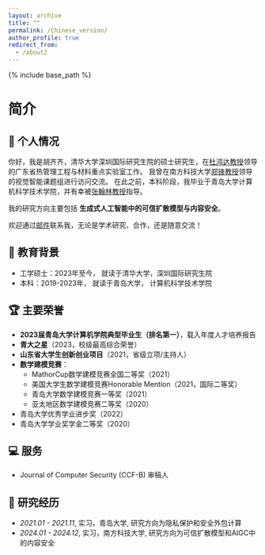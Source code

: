 ```yaml
---
layout: archive
title: ""
permalink: /Chinese_version/
author_profile: true
redirect_from:
  - /about2
---
```



{% include base_path %}

# 简介
## 🏫 个人情况
你好，我是胡齐齐，清华大学深圳国际研究生院的硕士研究生，在[杜鸿达教授](https://www.sigs.tsinghua.edu.cn/dhd/list.htm)领导的广东省热管理工程与材料重点实验室工作。
我曾在南方科技大学[郑锋教授](https://faculty.sustech.edu.cn/?tagid=fengzheng&iscss=1&snapid=1&orderby=date&go=2)领导的视觉智能课题组进行访问交流。
在此之前，本科阶段，我毕业于青岛大学计算机科学技术学院，并有幸被[张翰林教授](https://cst.qdu.edu.cn/info/1072/7423.htm)指导。

我的研究方向主要包括 **生成式人工智能中的可信扩散模型与内容安全**。

欢迎通过[邮件](mailto:chelseyhu111@gmail.com)联系我，无论是学术研究、合作，还是随意交流！


## 📖 教育背景
- 工学硕士：2023年至今， 就读于清华大学，深圳国际研究生院
- 本科：2019-2023年， 就读于青岛大学， 计算机科学技术学院


## 🏆 主要荣誉

- **2023届青岛大学计算机学院典型毕业生（排名第一）**，载入年度人才培养报告
- **青大之星**（2023，校级最高综合荣誉）  
- **山东省大学生创新创业项目**（2021，省级立项/主持人）  
- **数学建模竞赛**：  
  - MathorCup数学建模竞赛全国二等奖（2021）  
  - 美国大学生数学建模竞赛Honorable Mention（2021，国际二等奖）
  - 青岛大学数学建模竞赛一等奖（2021）  
  - 亚太地区数学建模竞赛二等奖（2020）  
- 青岛大学优秀学业进步奖（2022）  
- 青岛大学学业奖学金二等奖（2020）
  


## 💻 服务
- Journal of Computer Security (CCF-B) 审稿人

## 📝 研究经历
- *2021.01 - 2021.11*, 实习，青岛大学, 研究方向为隐私保护和安全外包计算
- *2024.01 - 2024.12*, 实习，南方科技大学, 研究方向为可信扩散模型和AIGC中的内容安全

